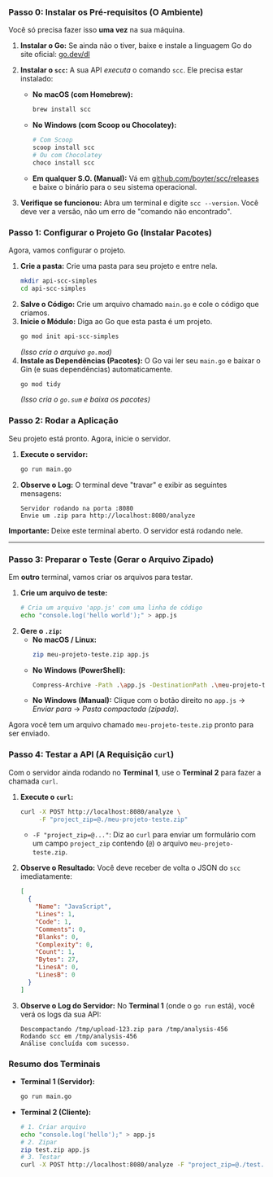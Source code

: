 ### Passo 0: Instalar os Pré-requisitos (O Ambiente)

Você só precisa fazer isso **uma vez** na sua máquina.

1.  **Instalar o Go:** Se ainda não o tiver, baixe e instale a linguagem Go do site oficial: [go.dev/dl](https://go.dev/dl/)

2.  **Instalar o `scc`:** A sua API _executa_ o comando `scc`. Ele precisa estar instalado:

    - **No macOS (com Homebrew):**
      ```bash
      brew install scc
      ```
    - **No Windows (com Scoop ou Chocolatey):**
      ```bash
      # Com Scoop
      scoop install scc
      # Ou com Chocolatey
      choco install scc
      ```
    - **Em qualquer S.O. (Manual):**
      Vá em [github.com/boyter/scc/releases](https://github.com/boyter/scc/releases) e baixe o binário para o seu sistema operacional.

3.  **Verifique se funcionou:** Abra um terminal e digite `scc --version`. Você deve ver a versão, não um erro de "comando não encontrado".

### Passo 1: Configurar o Projeto Go (Instalar Pacotes)

Agora, vamos configurar o projeto.

1.  **Crie a pasta:** Crie uma pasta para seu projeto e entre nela.
    ```bash
    mkdir api-scc-simples
    cd api-scc-simples
    ```
2.  **Salve o Código:** Crie um arquivo chamado `main.go` e cole o código que criamos.
3.  **Inicie o Módulo:** Diga ao Go que esta pasta é um projeto.
    ```bash
    go mod init api-scc-simples
    ```
    _(Isso cria o arquivo `go.mod`)_
4.  **Instale as Dependências (Pacotes):** O Go vai ler seu `main.go` e baixar o Gin (e suas dependências) automaticamente.
    ```bash
    go mod tidy
    ```
    _(Isso cria o `go.sum` e baixa os pacotes)_

### Passo 2: Rodar a Aplicação

Seu projeto está pronto. Agora, inicie o servidor.

1.  **Execute o servidor:**
    ```bash
    go run main.go
    ```
2.  **Observe o Log:** O terminal deve "travar" e exibir as seguintes mensagens:
    ```
    Servidor rodando na porta :8080
    Envie um .zip para http://localhost:8080/analyze
    ```

**Importante:** Deixe este terminal aberto. O servidor está rodando nele.

---

### Passo 3: Preparar o Teste (Gerar o Arquivo Zipado)

Em **outro** terminal, vamos criar os arquivos para testar.

1.  **Crie um arquivo de teste:**
    ```bash
    # Cria um arquivo 'app.js' com uma linha de código
    echo "console.log('hello world');" > app.js
    ```
2.  **Gere o `.zip`:**
    - **No macOS / Linux:**
      ```bash
      zip meu-projeto-teste.zip app.js
      ```
    - **No Windows (PowerShell):**
      ```bash
      Compress-Archive -Path .\app.js -DestinationPath .\meu-projeto-teste.zip
      ```
    - **No Windows (Manual):**
      Clique com o botão direito no `app.js` -\> _Enviar para_ -\> _Pasta compactada (zipada)_.

Agora você tem um arquivo chamado `meu-projeto-teste.zip` pronto para ser enviado.

### Passo 4: Testar a API (A Requisição `curl`)

Com o servidor ainda rodando no **Terminal 1**, use o **Terminal 2** para fazer a chamada `curl`.

1.  **Execute o `curl`:**

    ```bash
    curl -X POST http://localhost:8080/analyze \
         -F "project_zip=@./meu-projeto-teste.zip"
    ```

    - `-F "project_zip=@..."`: Diz ao `curl` para enviar um formulário com um campo `project_zip` contendo (`@`) o arquivo `meu-projeto-teste.zip`.

2.  **Observe o Resultado:** Você deve receber de volta o JSON do `scc` imediatamente:

    ```json
    [
      {
        "Name": "JavaScript",
        "Lines": 1,
        "Code": 1,
        "Comments": 0,
        "Blanks": 0,
        "Complexity": 0,
        "Count": 1,
        "Bytes": 27,
        "LinesA": 0,
        "LinesB": 0
      }
    ]
    ```

3.  **Observe o Log do Servidor:** No **Terminal 1** (onde o `go run` está), você verá os logs da sua API:

    ```
    Descompactando /tmp/upload-123.zip para /tmp/analysis-456
    Rodando scc em /tmp/analysis-456
    Análise concluída com sucesso.
    ```

### Resumo dos Terminais

- **Terminal 1 (Servidor):**
  ```bash
  go run main.go
  ```
- **Terminal 2 (Cliente):**
  ```bash
  # 1. Criar arquivo
  echo "console.log('hello');" > app.js
  # 2. Zipar
  zip test.zip app.js
  # 3. Testar
  curl -X POST http://localhost:8080/analyze -F "project_zip=@./test.zip"
  ```
